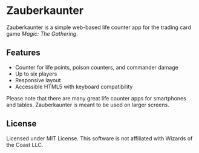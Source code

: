 # Zauberkaunter

Zauberkaunter is a simple web-based life counter app for the trading card game *Magic: The Gathering*.

## Features

* Counter for life points, poison counters, and commander damage
* Up to six players
* Responsive layout
* Accessible HTML5 with keyboard compatibility

Please note that there are many great life counter apps for smartphones and tables. Zauberkaunter is meant to be used on larger screens.

## License

Licensed under MIT License. This software is not affiliated with Wizards of the Coast LLC.
